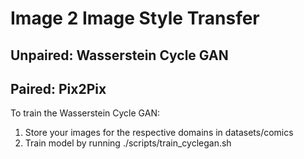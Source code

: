 # Image 2 Image Style Transfer
## Unpaired: Wasserstein Cycle GAN 
## Paired: Pix2Pix

To train the Wasserstein Cycle GAN:
1. Store your images for the respective domains in datasets/comics
2. Train model by running ./scripts/train_cyclegan.sh
